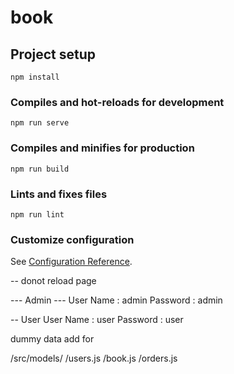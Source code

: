 # book

## Project setup
```
npm install
```

### Compiles and hot-reloads for development
```
npm run serve
```

### Compiles and minifies for production
```
npm run build
```

### Lints and fixes files
```
npm run lint
```

### Customize configuration
See [Configuration Reference](https://cli.vuejs.org/config/).

-- donot reload page

--- Admin ---
User Name : admin
Password : admin

-- User
User Name : user
Password : user

dummy data add for

/src/models/
  /users.js
  /book.js
  /orders.js